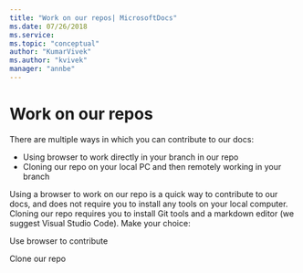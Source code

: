 ```yaml
---
title: "Work on our repos| MicrosoftDocs"
ms.date: 07/26/2018
ms.service: 
ms.topic: "conceptual"
author: "KumarVivek"
ms.author: "kvivek"
manager: "annbe"
---
```


# Work on our repos

There are multiple ways in which you can contribute to our docs:

- Using browser to work directly in your branch in our repo
- Cloning our repo on your local PC and then remotely working in your branch

Using a browser to work on our repo is a quick way to contribute to our docs, and does not require you to install any tools on your local computer. Cloning our repo requires you to install Git tools and a markdown editor (we suggest Visual Studio Code). Make your choice:

Use browser to contribute

Clone our repo

